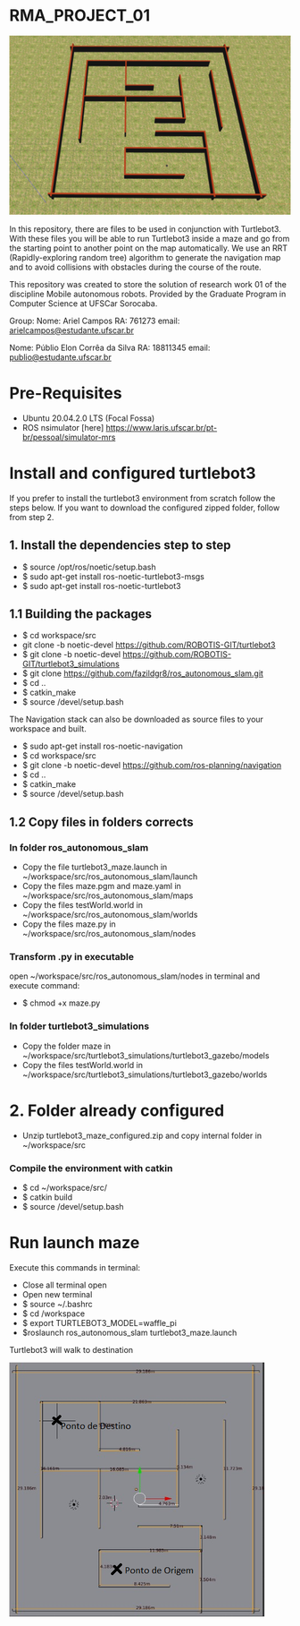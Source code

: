 # RMA_PROJECT_01

![plot](./turtlebot3_maze_gazebo.png)

In this repository, there are files to be used in conjunction with Turtlebot3. With these files you will be able to run Turtlebot3 inside a maze and go from the starting point to another point on the map automatically. We use an RRT (Rapidly-exploring random tree) algorithm to generate the navigation map and to avoid collisions with obstacles during the course of the route.

This repository was created to store the solution of research work 01 of the discipline Mobile autonomous robots. Provided by the Graduate Program in Computer Science at UFSCar Sorocaba.

Group: 
  Nome: Ariel Campos 
  RA: 761273
  email: arielcampos@estudante.ufscar.br
  
  Nome: Públio Elon Corrêa da Silva
  RA: 18811345
  email: publio@estudante.ufscar.br

# Pre-Requisites
- Ubuntu 20.04.2.0 LTS (Focal Fossa)
- ROS nsimulator [here] https://www.laris.ufscar.br/pt-br/pessoal/simulator-mrs

# Install and configured turtlebot3
If you prefer to install the turtlebot3 environment from scratch follow the steps below. If you want to download the configured zipped folder, follow from step 2.

## 1. Install the dependencies step to step
- $ source /opt/ros/noetic/setup.bash
- $ sudo apt-get install ros-noetic-turtlebot3-msgs
- $ sudo apt-get install ros-noetic-turtlebot3

## 1.1 Building the packages

- $ cd workspace/src
-  git clone -b noetic-devel https://github.com/ROBOTIS-GIT/turtlebot3
- $ git clone -b noetic-devel https://github.com/ROBOTIS-GIT/turtlebot3_simulations
- $ git clone https://github.com/fazildgr8/ros_autonomous_slam.git
- $ cd ..
- $ catkin_make
- $ source /devel/setup.bash

The Navigation stack can also be downloaded as source files to your workspace and built.

- $ sudo apt-get install ros-noetic-navigation
- $ cd workspace/src
- $ git clone -b noetic-devel https://github.com/ros-planning/navigation
- $ cd ..
- $ catkin_make
- $ source /devel/setup.bash

## 1.2 Copy files in folders corrects
### In folder ros_autonomous_slam
- Copy the file turtlebot3_maze.launch in ~/workspace/src/ros_autonomous_slam/launch
- Copy the files maze.pgm and maze.yaml in ~/workspace/src/ros_autonomous_slam/maps
- Copy the files testWorld.world in ~/workspace/src/ros_autonomous_slam/worlds
- Copy the files maze.py in ~/workspace/src/ros_autonomous_slam/nodes

### Transform .py in executable
open ~/workspace/src/ros_autonomous_slam/nodes in terminal and execute command:
- $ chmod +x maze.py

### In folder turtlebot3_simulations
- Copy the folder maze in ~/workspace/src/turtlebot3_simulations/turtlebot3_gazebo/models
- Copy the files testWorld.world in ~/workspace/src/turtlebot3_simulations/turtlebot3_gazebo/worlds

# 2. Folder already configured
- Unzip turtlebot3_maze_configured.zip and copy internal folder in ~/workspace/src

###  Compile the environment with catkin
- $ cd ~/workspace/src/
- $ catkin build
- $ source /devel/setup.bash

# Run launch maze
Execute this commands in terminal:
- Close all terminal open
- Open new terminal
- $ source ~/.bashrc
- $ cd /workspace
- $ export TURTLEBOT3_MODEL=waffle_pi
- $roslaunch ros_autonomous_slam turtlebot3_maze.launch

Turtlebot3 will walk to destination

![plot](./maze_goal.png)
 
